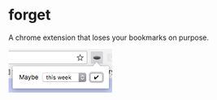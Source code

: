 # forget
A chrome extension that loses your bookmarks on purpose.

![screenshot](screenshot.png "Screenshot")
